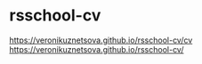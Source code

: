 # rsschool-cv
https://veronikuznetsova.github.io/rsschool-cv/cv
https://veronikuznetsova.github.io/rsschool-cv/
